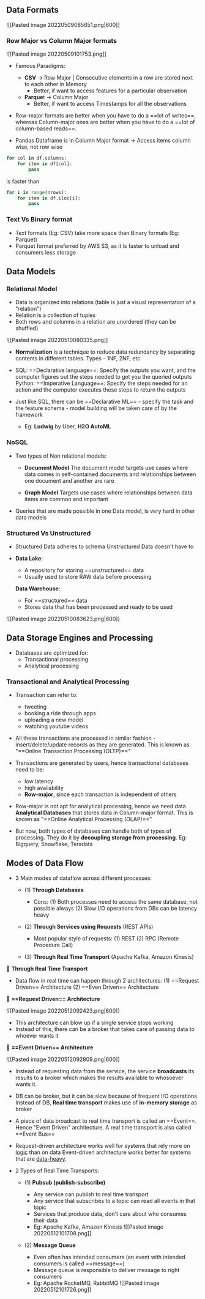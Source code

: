 ## Data Formats
![[Pasted image 20220509085651.png|600]]


### Row Major vs Column Major formats


![[Pasted image 20220509101753.png]]
- Famous Paradigms:
	- **CSV** -> Row Major | Consecutive elements in a row are stored next to each other in Memory
		- Better, if want to access features for a particular observation
	- **Parque**t -> Column Major
		- Better, if want to access Timestamps for all the observations

- Row-major formats are better when you have to do a ==lot of writes==, whereas 
  Column-major ones are better when you have to do a ==lot of column-based reads==.

- Pandas Dataframe is in Column Major format -> Access items column wise, not row wise

```python
for col in df.columns:
	for item in df[col]:
		pass
```
is faster than 
```python
for i in range(nrows):
	for item in df.iloc[i]:
		pass
```


### Text Vs Binary format
- Text formats (Eg: CSV) take more space than Binary formats (Eg: Parquet)
- Parquet format preferred by AWS S3, as it is faster to unload and consumers less storage


## Data Models
### Relational Model
- Data is organized into relations (table is just a visual representation of a "relation")
- Relation is a collection of tuples
- Both rows and columns in a relation are unordered (they can be shuffled)

![[Pasted image 20220510080335.png]]

- **Normalization** is a technique to reduce data redundancy by separating contents in different tables. Types - 1NF, 2NF, etc

- SQL: ==Declarative language==:  Specify the outputs you want, and the computer figures out the steps needed to get you the queried outputs
  Python: ==Imperative Language==: Specify the steps needed for an action and the computer executes these steps to return the outputs

- Just like SQL, there can be ==Declarative ML== - specify the task and the feature schema - model building will be taken care of by the framework
	- Eg: **Ludwig** by Uber, **H2O AutoML**



### NoSQL
- Two types of Non relational models:
	- **Document Model**
	  The document model targets use cases where data comes in self-contained documents and relationships between one document and another are rare
	  
	- **Graph Model**
	  Targets use cases where relationships between data items are common and important

- Queries that are made possible in one Data model, is very hard in other data models


### Structured Vs Unstructured
- Structured Data adheres to schema
  Unstructured Data doesn't have to
  
- **Data Lake**: 
	- A repository for storing ==unstructured== data
	- Usually used to store RAW data before processing
	  
  **Data Warehouse**: 
	- For ==structured== data
	- Stores data that has been processed and ready to be used

![[Pasted image 20220510083623.png|600]]


## Data Storage Engines and Processing

- Databases are optimized for:
	- Transactional processing
	- Analytical processing

### Transactional and Analytical Processing
- Transaction can refer to:
	- tweeting
	- booking a ride through apps
	- uploading a new model
	- watching youtube videos

- All these transactions are processed in similar fashion - insert/delete/update records as they are generated. 
  This is known as "==Online Transaction Processing (OLTP)=="

- Transactions are generated by users, hence transactional databases need to be:
	- low latency
	- high availability
	- **Row-major**, since each transaction is independent of others

- Row-major is not apt for analytical processing, hence we need data **Analytical Databases** that stores data in Column-major format.
  This is known as "==Online Analytical Processing (OLAP)=="

- But now, both types of databases can handle both of types of processing.
  They do it by **decoupling storage from processing**. 
  Eg: Bigquery, Snowflake, Teradata   


## Modes of Data Flow
- 3 Main modes of dataflow across different processes:
	- (1) **Through Databases**
		- Cons:
			(1)  Both processes need to access the same database, not possible always
			(2) Slow I/O operations from DBs can be latency heavy
			
	- (2) **Through Services using Requests** (REST APIs)
		- Most popular style of requests:
			(1) REST
			(2) RPC (Remote Procedure Call)
			
	- (3) **Through Real Time Transport** (Apache Kafka, Amazon Kinesis)


🥊  **Through Real Time Transport**

- Data flow in real time can happen through 2 architectures:
	(1) ==Request Driven== Architecture
	(2) ==Even Driven== Architecture


🥊  **==Request Driven== Architecture**

![[Pasted image 20220512092423.png|600]]
- This architecture can blow up if a single service stops working 
- Instead of this, there can be a broker that takes care of passing data to whoever wants it


🥊  **==Event Driven== Architecture**

![[Pasted image 20220512092809.png|600]]
- Instead of requesting data from the service, the service **broadcasts** its results to a broker which makes the results available to whosoever wants it.

- DB can be broker, but it can be slow because of frequent I/O operations
  Instead of DB, **Real time transport** makes use of **in-memory storage** as broker
  
- A piece of data broadcast to real time transport is called an ==Event==. Hence "Event Driven" architecture.
  A real time transport is also called ==Event Bus==

- Request-driven architecture works well for systems that rely more on <u>logic</u> than on data Event-driven architecture works better for systems that are <u>data-heavy</u>.

- 2 Types of Real Time Transports:
	- (1) **Pubsub (publish-subscribe)**
		- Any service can publish to real time transport
		- Any service that subscribes to a topic can read all events in that topic
		- Services that produce data, don't care about who consumes their data
		- Eg: Apache Kafka, Amazon Kinesis
		  ![[Pasted image 20220512101708.png]]
		  
	- (2) **Message Queue**
		- Even often has intended consumers (an event with intended consumers is called ==message==)
		- Message queue is responsible to deliver message to right consumers
		- Eg: Apache RocketMQ, RabbitMQ
		  ![[Pasted image 20220512101726.png]]
		  